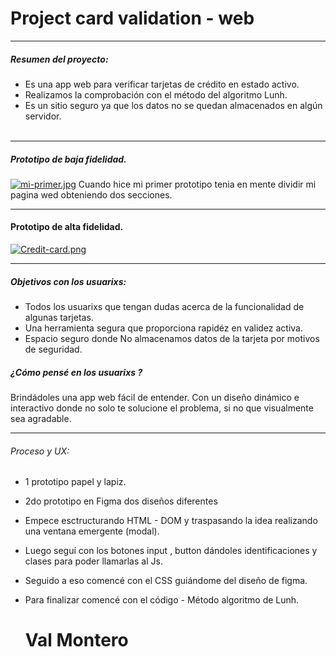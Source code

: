 # Project card validation - web 

------------
##### Resumen del proyecto:
- Es una app web para verificar tarjetas de crédito en estado activo.
- Realizamos la comprobación con el método del algoritmo Lunh.
- Es un sitio seguro ya que los datos no se quedan almacenados en algún servidor.<br><br>

------------


##### Prototipo de baja fidelidad.
[![mi-primer.jpg](https://i.postimg.cc/K8bdv5b2/mi-primer.jpg)](https://postimg.cc/0bttVDrW)
Cuando hice mi primer prototipo tenia en mente dividir mi pagina wed obteniendo dos secciones.


------------
#### Prototipo de alta fidelidad.
[![Credit-card.png](https://i.postimg.cc/pr45JT2f/Credit-card.png)](https://postimg.cc/wR5B69RM)



------------

#####  Objetivos con los usuarixs:

- Todos los usuarixs que tengan dudas acerca de la funcionalidad de algunas tarjetas.
- Una herramienta segura que proporciona rapidéz en validez activa.
- Espacio seguro donde No almacenamos datos de la tarjeta por motivos de seguridad.
#####  ¿Cómo pensé en los usuarixs ?
Brindádoles una app web fácil de entender. Con un diseño dinámico e interactivo donde  no solo te solucione el problema, si no que visualmente sea agradable.

------------


 ###### Proceso y UX:
-   1 prototipo papel y lapiz.
-   2do prototipo en Figma  dos diseños diferentes 
-   Empece esctructurando HTML - DOM y traspasando la idea realizando una ventana emergente (modal).
-   Luego seguí con los botones  input , button   dándoles identificaciones y clases para poder llamarlas al Js.
-   Seguido a eso comencé con el  CSS   guiándome del  diseño de figma. 
- Para finalizar  comencé con el código -  Método algoritmo de Lunh.


  # Val Montero
